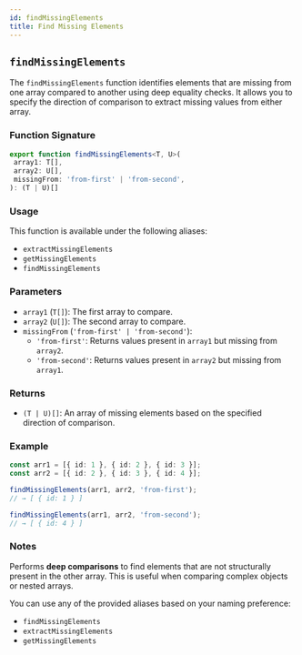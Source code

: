 ```yaml
---
id: findMissingElements
title: Find Missing Elements
---
```


## `findMissingElements`

The `findMissingElements` function identifies elements that are missing from one array compared to another using deep equality checks. It allows you to specify the direction of comparison to extract missing values from either array.

### Function Signature

```typescript
export function findMissingElements<T, U>(
 array1: T[],
 array2: U[],
 missingFrom: 'from-first' | 'from-second',
): (T | U)[]
```

### Usage

This function is available under the following aliases:

- `extractMissingElements`
- `getMissingElements`
- `findMissingElements`

### Parameters

- `array1` (`T[]`): The first array to compare.
- `array2` (`U[]`): The second array to compare.
- `missingFrom` (`'from-first' | 'from-second'`):
  - `'from-first'`: Returns values present in `array1` but missing from `array2`.
  - `'from-second'`: Returns values present in `array2` but missing from `array1`.

### Returns

- `(T | U)[]`: An array of missing elements based on the specified direction of comparison.

### Example

```ts
const arr1 = [{ id: 1 }, { id: 2 }, { id: 3 }];
const arr2 = [{ id: 2 }, { id: 3 }, { id: 4 }];

findMissingElements(arr1, arr2, 'from-first');
// → [ { id: 1 } ]

findMissingElements(arr1, arr2, 'from-second');
// → [ { id: 4 } ]
```

### Notes

Performs **deep comparisons** to find elements that are not structurally present in the other array. This is useful when comparing complex objects or nested arrays.

You can use any of the provided aliases based on your naming preference:

- `findMissingElements`
- `extractMissingElements`
- `getMissingElements`
